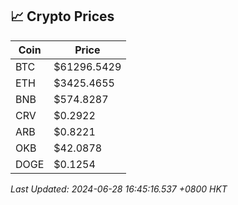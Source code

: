 ## 📈 Crypto Prices

| Coin | Price |
| ---- | ----- |
| BTC | $61296.5429 |
| ETH | $3425.4655 |
| BNB | $574.8287 |
| CRV | $0.2922 |
| ARB | $0.8221 |
| OKB | $42.0878 |
| DOGE | $0.1254 |

_Last Updated: 2024-06-28 16:45:16.537 +0800 HKT_
